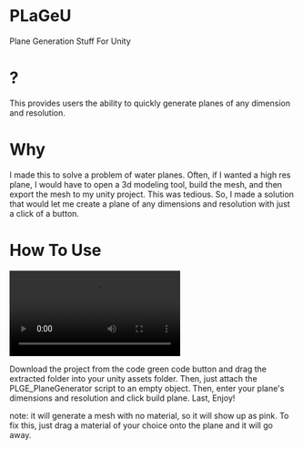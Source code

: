 # PLaGeU
Plane Generation Stuff For Unity

# ?
This provides users the ability to quickly generate planes of any dimension and resolution.

# Why
I made this to solve a problem of water planes. Often, if I wanted a high res plane, I would have to open a 3d modeling tool, build the mesh, 
and then export the mesh to my unity project. This was tedious. So, I made a solution that would let me create a plane of any dimensions and resolution with just a click of a button.

# How To Use
![HowTo Video](https://github.com/End3r6/PLaGeU/blob/master/HowTo.mp4)

Download the project from the code green code button and drag the extracted folder into your unity assets folder. 
Then, just attach the PLGE_PlaneGenerator script to an empty object. Then, enter your plane's dimensions and resolution and click build plane.
Last, Enjoy!

note: it will generate a mesh with no material, so it will show up as pink. To fix this, just drag a material of your choice onto the plane and it
will go away.
